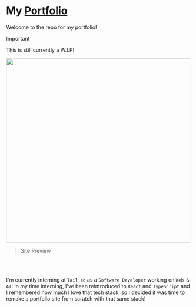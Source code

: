 # My [Portfolio](https://carsonsgit.github.io/)

Welcome to the repo for my portfolio! 
>[!IMPORTANT]
> This is still currently a W.I.P!

<img src="https://github.com/user-attachments/assets/d38451ae-dc70-4290-af6d-c597b94f99e5" width="500"/>

> Site Preview
<br />
<br />

I'm currently interning at `Tail'ed` as a `Software Developer` working on `Web & AI`! In my time interning, I've been reintroduced to `React` and `TypeScript` and I remembered how much I love that tech stack, so I decided it was time to remake a portfolio site from scratch with that same stack!

